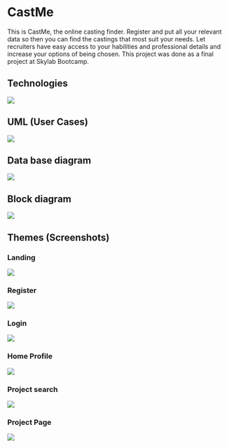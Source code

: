 
# CastMe

This is CastMe, the online casting finder. Register and put all your relevant data so then you can find the castings that most suit your needs. Let recruiters have easy access to your habilities and professional details and increase your options of being chosen. 
This project was done as a final project at Skylab Bootcamp.


## Technologies
![](./design/sketches/tecnologies.png)

## UML (User Cases)
![](./design/sketches/user.png)

## Data base diagram
![](./design/sketches/database_diagram.png)

## Block diagram
![](./design/sketches/block_diagram.png)

## Themes (Screenshots)



### Landing
![](./design/sketches/layout.png)


### Register
![](./design/sketches/register.png)

### Login
![](./design/sketches/login.png)

### Home Profile
![](./design/sketches/home.png)

### Project search
![](./design/sketches/projectlist.png)

### Project Page
![](./design/sketches/project.png)
